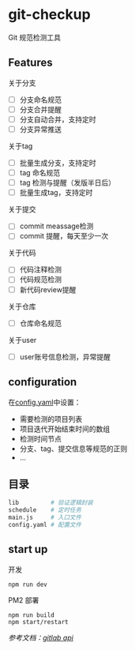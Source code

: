 # git-checkup

Git 规范检测工具

## Features

关于分支
- [ ] 分支命名规范
- [ ] 分支合并提醒
- [ ] 分支自动合并，支持定时
- [ ] 分支异常推送

关于tag
- [ ] 批量生成分支，支持定时
- [ ] tag 命名规范
- [ ] tag 检测与提醒（发版半日后）
- [ ] 批量生成tag，支持定时

关于提交
- [ ] commit meassage检测
- [ ] commit 提醒，每天至少一次

关于代码
- [ ] 代码注释检测
- [ ] 代码规范检测
- [ ] 新代码review提醒

关于仓库
- [ ] 仓库命名规范

关于user
- [ ] user账号信息检测，异常提醒

## configuration

在[config.yaml](config.yaml)中设置：

- 需要检测的项目列表
- 项目迭代开始结束时间的数组
- 检测时间节点
- 分支、tag、提交信息等规范的正则
- ...

## 目录

```bash
lib         # 验证逻辑封装
schedule    # 定时任务
main.js     # 入口文件
config.yaml # 配置文件
```

## start up

开发
```
npm run dev
```

PM2 部署
```
npm run build
npm start/restart
```

*参考文档：[gitlab api](http://10.211.62.41:8081/help/api/README.md)*